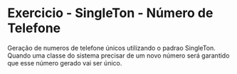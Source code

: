 # Exercicio - SingleTon - Número de Telefone

Geração de numeros de telefone únicos utilizando o padrao SingleTon. Quando uma classe do sistema precisar de um novo número será garantido que esse número gerado vai ser único.
